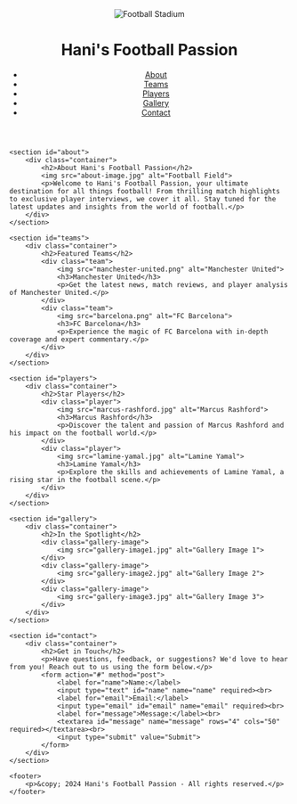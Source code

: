 <!DOCTYPE html>
<html lang="en">

<head>
    <meta charset="UTF-8">
    <meta name="viewport" content="width=device-width, initial-scale=1.0">
    <title>Hani's Football Passion</title>
    <link rel="stylesheet" href="styles.css">
</head>

<body>
    <header>
        <img src="header-image.jpg" alt="Football Stadium">
        <h1>Hani's Football Passion</h1>
        <nav>
            <ul>
                <li><a href="#about">About</a></li>
                <li><a href="#teams">Teams</a></li>
                <li><a href="#players">Players</a></li>
                <li><a href="#gallery">Gallery</a></li>
                <li><a href="#contact">Contact</a></li>
            </ul>
        </nav>
    </header>

    <section id="about">
        <div class="container">
            <h2>About Hani's Football Passion</h2>
            <img src="about-image.jpg" alt="Football Field">
            <p>Welcome to Hani's Football Passion, your ultimate destination for all things football! From thrilling match highlights to exclusive player interviews, we cover it all. Stay tuned for the latest updates and insights from the world of football.</p>
        </div>
    </section>

    <section id="teams">
        <div class="container">
            <h2>Featured Teams</h2>
            <div class="team">
                <img src="manchester-united.png" alt="Manchester United">
                <h3>Manchester United</h3>
                <p>Get the latest news, match reviews, and player analysis of Manchester United.</p>
            </div>
            <div class="team">
                <img src="barcelona.png" alt="FC Barcelona">
                <h3>FC Barcelona</h3>
                <p>Experience the magic of FC Barcelona with in-depth coverage and expert commentary.</p>
            </div>
        </div>
    </section>

    <section id="players">
        <div class="container">
            <h2>Star Players</h2>
            <div class="player">
                <img src="marcus-rashford.jpg" alt="Marcus Rashford">
                <h3>Marcus Rashford</h3>
                <p>Discover the talent and passion of Marcus Rashford and his impact on the football world.</p>
            </div>
            <div class="player">
                <img src="lamine-yamal.jpg" alt="Lamine Yamal">
                <h3>Lamine Yamal</h3>
                <p>Explore the skills and achievements of Lamine Yamal, a rising star in the football scene.</p>
            </div>
        </div>
    </section>

    <section id="gallery">
        <div class="container">
            <h2>In the Spotlight</h2>
            <div class="gallery-image">
                <img src="gallery-image1.jpg" alt="Gallery Image 1">
            </div>
            <div class="gallery-image">
                <img src="gallery-image2.jpg" alt="Gallery Image 2">
            </div>
            <div class="gallery-image">
                <img src="gallery-image3.jpg" alt="Gallery Image 3">
            </div>
        </div>
    </section>

    <section id="contact">
        <div class="container">
            <h2>Get in Touch</h2>
            <p>Have questions, feedback, or suggestions? We'd love to hear from you! Reach out to us using the form below.</p>
            <form action="#" method="post">
                <label for="name">Name:</label>
                <input type="text" id="name" name="name" required><br>
                <label for="email">Email:</label>
                <input type="email" id="email" name="email" required><br>
                <label for="message">Message:</label><br>
                <textarea id="message" name="message" rows="4" cols="50" required></textarea><br>
                <input type="submit" value="Submit"> 
            </form>
        </div>
    </section>

    <footer>
        <p>&copy; 2024 Hani's Football Passion - All rights reserved.</p>
    </footer>

</body>

</html>
